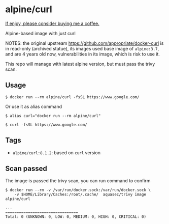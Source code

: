 # alpine/curl

[If enjoy, please consider buying me a coffee.](https://www.buymeacoffee.com/ozbillwang)

Alpine-based image with just curl

NOTES: the original upstream https://github.com/appropriate/docker-curl is in read-only (archived statue), its images used base image of `alpine:3.7`, and are 4 years old now, vulnerabilities in its image, which is risk to use it. 

This repo will manage with latest alpine version, but must pass the trivy scan. 

## Usage

```console
$ docker run --rm alpine/curl -fsSL https://www.google.com/
```

Or use it as alias command

```
$ alias curl="docker run --rm alpine/curl"

$ curl -fsSL https://www.google.com/
```

## Tags

* `alpine/curl:8.1.2`: based on `curl` version

## Scan passed

The image is passed the trivy scan, you can run command to confirm

```
$ docker run --rm -v /var/run/docker.sock:/var/run/docker.sock \
    -v $HOME/Library/Caches:/root/.cache/  aquasec/trivy image alpine/curl

...
================================
Total: 0 (UNKNOWN: 0, LOW: 0, MEDIUM: 0, HIGH: 0, CRITICAL: 0)
```
